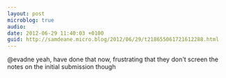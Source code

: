 ```yaml
---
layout: post
microblog: true
audio: 
date: 2012-06-29 11:40:03 +0100
guid: http://samdeane.micro.blog/2012/06/29/t218655061721612288.html
---
```

@evadne yeah, have done that now, frustrating that they don't screen the notes on the initial submission though

